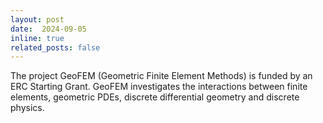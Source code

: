 ```yaml
---
layout: post
date:  2024-09-05
inline: true
related_posts: false
---
```


The project GeoFEM (Geometric Finite Element Methods) is funded by an ERC Starting Grant. GeoFEM investigates the interactions between finite elements, geometric PDEs, discrete differential geometry and discrete physics. 
